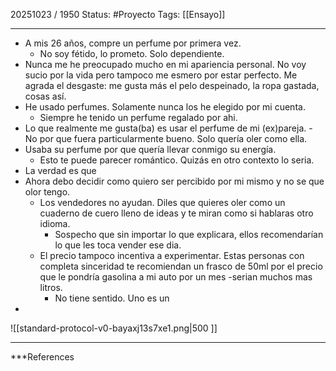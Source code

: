 20251023 / 1950
Status: #Proyecto 
Tags: [[Ensayo]]

------
- A mis 26 años, compre un perfume por primera vez. 
	- No soy fétido, lo prometo. Solo dependiente. 
- Nunca me he preocupado mucho en mi apariencia personal. No voy sucio por la vida pero tampoco me esmero por estar perfecto. Me agrada el desgaste: me gusta más el pelo despeinado, la ropa gastada, cosas así.
- He usado perfumes. Solamente nunca los he elegido por mi cuenta. 
	- Siempre he tenido un perfume regalado por ahi. 
- Lo que realmente me gusta(ba) es usar el perfume de mi (ex)pareja. 
		- No por que fuera particularmente bueno. Solo quería oler como ella. 
- Usaba su perfume por que quería llevar conmigo su energía. 
	- Esto te puede parecer romántico. Quizás en otro contexto lo seria. 
- La verdad es que 
- Ahora debo decidir como quiero ser percibido por mi mismo y no se que olor tengo. 
	- Los vendedores no ayudan. Diles que quieres oler como un cuaderno de cuero lleno de ideas y te miran como si hablaras otro idioma. 
		- Sospecho que sin importar lo que explicara,  ellos recomendarían lo que les toca vender ese dia. 
	- El precio tampoco incentiva a experimentar. Estas personas con completa sinceridad te recomiendan un frasco de 50ml por el precio que le pondría gasolina a mi auto por un mes -serian muchos mas litros. 
		- No tiene sentido. Uno es un
- 






![[standard-protocol-v0-bayaxj13s7xe1.png|500 ]]

---
 ***References 

